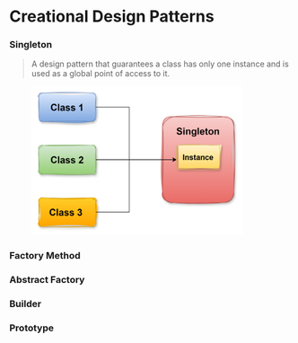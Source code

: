 # Creational Design Patterns

### Singleton

> A design pattern that guarantees a class has only one instance and is used as a global point of access to it.

<figure><img src="../.gitbook/assets/image (25).png" alt="" width="375"><figcaption></figcaption></figure>



### Factory Method



### Abstract Factory



### Builder



### Prototype
